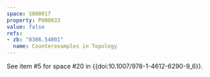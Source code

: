 ```yaml
---
space: S000017
property: P000033
value: false
refs:
- zb: "0386.54001"
  name: Counterexamples in Topology
---
```


See item #5 for space #20 in {{doi:10.1007/978-1-4612-6290-9_6}}.
